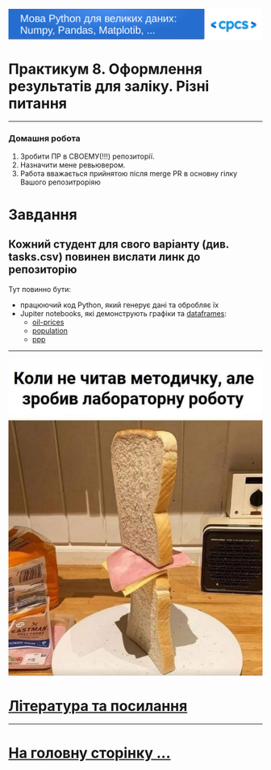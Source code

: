 ![logo](../img/logo.png)
# Практикум 8. Оформлення результатів для заліку. Різні питання 

---

### Домашня робота

1. Зробити ПР в СВОЕМУ(!!!) репозиторії.
2. Назначити мене ревьювером.
3. Работа вважається прийнятою після merge PR в основну гілку Вашого репозитроріяю

# Завдання

## Кожний студент для свого варіанту (див. tasks.csv) повинен вислати линк до репозиторію

Тут повинно бути:

- працюючий код Python, який генерує дані та обробляє їх
- Jupiter notebooks, які демонструють графіки та [dataframes](datasets/.):
    - [oil-prices](datasets/oil-prices.zip)
    - [population](datasets/population.zip)
    - [ppp](datasets/ppp.zip)

---

![img.png](../img/p008/result.png)

# [Література та посилання](../links.md)

---

# [На головну сторінку ...](../../README.md)
